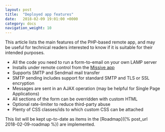 ```yaml
---
layout: post
title:  "Deployed app features"
date:   2018-02-09 19:01:00 +0000
category: docs
navigation_weight: 10
---
```


This article lists the main features of the PHP-based remote app, and may be useful
for technical readers interested to know if it is suitable for their intended purposes.

* All the code you need to run a form-to-email on your own LAMP server
* Installs under remote control from the [Missive app](https://missive-test.jondh.me.uk/)
* Supports SMTP and Sendmail mail transfer
* SMTP sending includes support for standard SMTP and TLS or SSL encryption
* Messages are sent in an AJAX operation (may be helpful for Single Page Applications)
* All sections of the form can be overridden with custom HTML
* Optional rate-limiter to reduce third-party abuse
* Plenty of CSS classes/ids to which custom CSS can be attached

This list will be kept up-to-date as items in the
[Roadmap]({% post_url 2018-02-09-roadmap %}) are implemented.
